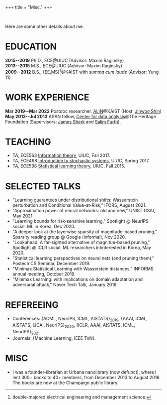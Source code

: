 +++
title = "Misc."
+++

<br/>

Here are some other details about me.

# EDUCATION

**2015--2019** Ph.D., ECE@UIUC (Advisor: Maxim Raginsky)  
**2013--2015** M.S., ECE@UIUC (Advisor: Maxim Raginsky)  
**2009--2012** B.S., {EE,MS}[^1]@KAIST with _summa cum laude_ (Advisor: Yung Yi)

# WORK EXPERIENCE

**Mar 2019--Mar 2022** Postdoc researcher, [ALIN](https://alinlab.kaist.ac.kr)@KAIST (Host: [Jinwoo Shin](https://alinlab.kaist.ac.kr/shin.html))  
**May 2013--Jul 2013** ASAN fellow, [Center for data analysis](https://www.heritage.org/center-data-analysis)@The Heritage Foundation (Supervisors: [James Sherk](https://www.heritage.org/staff/james-sherk) and [Salim Furth](https://www.heritage.org/staff/salim-furth)).  

# TEACHING
- TA, ECE563 [Information theory](http://maxim.ece.illinois.edu/teaching/fall17/index.html), UIUC, Fall 2017.
- TA, ECE498 [Introduction to stochastic systems](https://courses.engr.illinois.edu/ece498mr/sp2017/), UIUC, Spring 2017.
- TA, ECE598 [Statistical learning theory](http://maxim.ece.illinois.edu/teaching/fall15b/index.html), UIUC, Fall 2015.

# SELECTED TALKS

- "Learning guarantees under distributional shifts: Wasserstein perturbation and Conditional Value-at-Risk," IFORS, August 2021.
- "Approximation power of neural networks: old and new," UNIST GSAI, May 2021.
- "Learning bounds for risk-sensitive learning," Spotlight @ NeurIPS social: ML in Korea, Dec 2020.
- "A deeper look at the layerwise sparsity of magnitude-based pruning," Sparsity reading group @ Google (informal), Nov 2020.
- "Lookahead: A far-sighted alternative of magnitue-based pruning," Spotlight @ ICLR social: ML researchers in/interested in Korea, May 2020.
- "Statistical learning perspectives on neural nets (and pruning them)," Postech CS Seminar, December 2019.
- "Minimax Statistical Learning with Wasserstein distances," INFORMS annual meeting, October 2019.
- "Minimax Learning: with implications on domain adaptation and adversarial attack," Naver Tech Talk, January 2019.

# REFEREEING

- Conferences: {ACML, NeurIPS, ICML, AISTATS}<sub>2019</sub>, {AAAI, ICML, AISTATS, IJCAI, NeurIPS}<sub>2020</sub>, {ICLR, AAAI, AISTATS, ICML, NeurIPS}<sub>2021</sub>.
- Journals: {Machine Learning, IEEE ToN}.

# MISC

- I was a founder-librarian at Urbana nanolibrary (now defunct), where I lent 300+ books to 40+ members, from December 2013 to August 2018. The books are now at the Champaign public library.

[^1]: double-majored electrical engineering and management science.